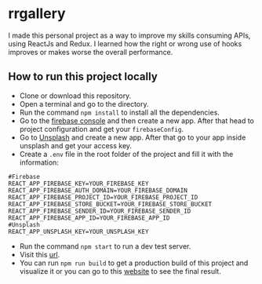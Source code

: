 # rrgallery

I made this personal project as a way to improve my skills consuming APIs, using ReactJs and Redux. I learned how the right or wrong use of hooks improves or makes worse the overall performance.

## How to run this project locally

- Clone or download this repository.
- Open a terminal and go to the directory.
- Run the command `npm install` to install all the dependencies.
- Go to the [firebase console](https://console.firebase.google.com/u/0/) and then create a new app. After that head to project configuration and get your `firebaseConfig`.
- Go to [Unsplash](https://unsplash.com/developers) and create a new app. After that go to your app inside unsplash and get your access key.
- Create a `.env` file in the root folder of the project and fill it with the information:

```
#Firebase
REACT_APP_FIREBASE_KEY=YOUR_FIREBASE_KEY
REACT_APP_FIREBASE_AUTH_DOMAIN=YOUR_FIREBASE_DOMAIN
REACT_APP_FIREBASE_PROJECT_ID=YOUR_FIREBASE_PROJECT_ID
REACT_APP_FIREBASE_STORE_BUCKET=YOUR_FIREBASE_STORE_BUCKET
REACT_APP_FIREBASE_SENDER_ID=YOUR_FIREBASE_SENDER_ID
REACT_APP_FIREBASE_APP_ID=YOUR_FIREBASE_APP_ID
#Unsplash
REACT_APP_UNSPLASH_KEY=YOUR_UNSPLASH_KEY
```

- Run the command `npm start` to run a dev test server.
- Visit this [url](http://localhost:3000/).
- You can run `npm run build` to get a production build of this project and visualize it or you can go to this [website](https://www.rrgallery.cf/) to see the final result.
